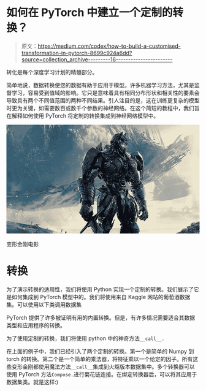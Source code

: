 # 如何在 PyTorch 中建立一个定制的转换？

> 原文：<https://medium.com/codex/how-to-build-a-customised-transformation-in-pytorch-8699c924a6dd?source=collection_archive---------16----------------------->

转化是每个深度学习计划的精髓部分。

简单地说，数据转换使您的数据有助于应用于模型。许多机器学习方法，尤其是监督学习，容易受到值域的影响。它只是意味着具有相同分布形状和相关性的要素会导致具有两个不同值范围的两种不同结果。引人注目的是，这在训练更复杂的模型时更为关键，如需要数百或数千个参数的神经网络。在这个简短的教程中，我们旨在解释如何使用 PyTorch 将定制的转换集成到神经网络模型中。

![](img/7d32790f0282a166287ca69b37f19240.png)

变形金刚电影

# 转换

为了演示转换的适用性，我们将使用 Python 实现一个定制的转换。我们展示了它是如何集成到 PyTorch 模型中的。我们将使用来自 Kaggle 网站的葡萄酒数据集。可以使用以下类调用数据集

PyTorch 提供了许多被证明有用的内置转换。但是，有许多情况需要适合其数据类型和应用程序的转换。

为了使用定制的转换，我们将使用 python 中的神奇方法`__call__.`

在上面的例子中，我们已经引入了两个定制的转换。第一个是简单的 Numpy 到 torch 的转换。第二个是一个简单的乘法器，将特征乘以一个给定的因子。所有这些变形金刚都使用魔法方法`__call__`集成到火炬版本数据集中。多个转换器可以使用 PyTorch 方法`Compose.`进行菊花链连接。在绑定转换器后，可以将其应用于数据集类。就是这样:)